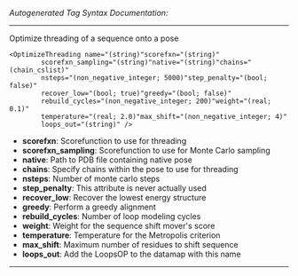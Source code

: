 _Autogenerated Tag Syntax Documentation:_

---
Optimize threading of a sequence onto a pose

```
<OptimizeThreading name="(string)"scorefxn="(string)"
        scorefxn_sampling="(string)"native="(string)"chains="(chain_cslist)"
        nsteps="(non_negative_integer; 5000)"step_penalty="(bool; false)"
        recover_low="(bool; true)"greedy="(bool; false)"
        rebuild_cycles="(non_negative_integer; 200)"weight="(real; 0.1)"
        temperature="(real; 2.0)"max_shift="(non_negative_integer; 4)"
        loops_out="(string)" />
```

-   **scorefxn**: Scorefunction to use for threading
-   **scorefxn_sampling**: Scorefunction to use for Monte Carlo sampling
-   **native**: Path to PDB file containing native pose
-   **chains**: Specify chains within the pose to use for threading
-   **nsteps**: Number of monte carlo steps
-   **step_penalty**: This attribute is never actually used
-   **recover_low**: Recover the lowest energy structure
-   **greedy**: Perform a greedy alignment
-   **rebuild_cycles**: Number of loop modeling cycles
-   **weight**: Weight for the sequence shift mover's score
-   **temperature**: Temperature for the Metropolis criterion
-   **max_shift**: Maximum number of residues to shift sequence
-   **loops_out**: Add the LoopsOP to the datamap with this name

---
